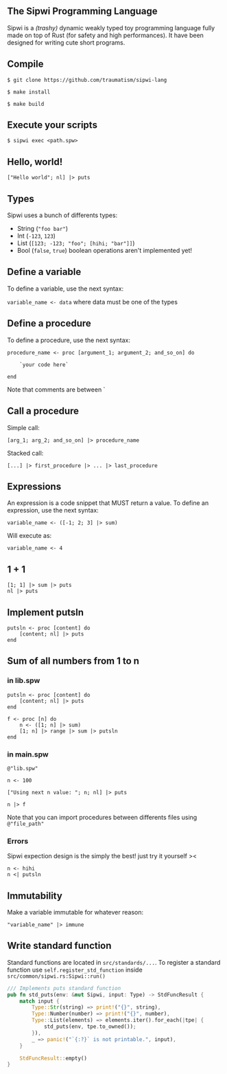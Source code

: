 ## The Sipwi Programming Language

Sipwi is a _(trashy)_ dynamic weakly typed toy programming language fully made on top of Rust (for safety and high performances). It have been designed for writing cute short programs.

## Compile

`$ git clone https://github.com/traumatism/sipwi-lang`

`$ make install`

`$ make build`

## Execute your scripts

`$ sipwi exec <path.spw>`

## Hello, world!

```
["Hello world"; nl] |> puts
```

## Types

Sipwi uses a bunch of differents types:

* String (`"foo bar"`)
* Int (`-123`, `123`)
* List (`[123; -123; "foo"; [hihi; "bar"]]`)
* Bool (`false`, `true`) boolean operations aren't implemented yet!

## Define a variable

To define a variable, use the next syntax:

`variable_name <- data` where data must be one of the types

## Define a procedure

To define a procedure, use the next syntax:

```
procedure_name <- proc [argument_1; argument_2; and_so_on] do

    `your code here`

end
```

Note that comments are between \`

## Call a procedure

Simple call:
```
[arg_1; arg_2; and_so_on] |> procedure_name
```

Stacked call:
```
[...] |> first_procedure |> ... |> last_procedure
```

## Expressions

An expression is a code snippet that MUST return a value.
To define an expression, use the next syntax:

`variable_name <- ([-1; 2; 3] |> sum)`

Will execute as:

`variable_name <- 4`

## 1 + 1

```
[1; 1] |> sum |> puts
nl |> puts
```

## Implement putsln

```
putsln <- proc [content] do
    [content; nl] |> puts
end
```

## Sum of all numbers from 1 to n

### in lib.spw
```
putsln <- proc [content] do
    [content; nl] |> puts
end

f <- proc [n] do
    n <- ([1; n] |> sum)
    [1; n] |> range |> sum |> putsln
end

```

### in main.spw
```
@"lib.spw"

n <- 100

["Using next n value: "; n; nl] |> puts

n |> f
```

Note that you can import procedures between differents files using `@"file_path"`

### Errors

Sipwi expection design is the simply the best! just try it yourself ><
```
n <- hihi
n <| putsln
```

## Immutability

Make a variable immutable for whatever reason:

`"variable_name" |> immune`

## Write standard function

Standard functions are located in `src/standards/...`.
To register a standard function use `self.register_std_function` inside `src/common/sipwi.rs:Sipwi::run()`


```rust
/// Implements puts standard function
pub fn std_puts(env: &mut Sipwi, input: Type) -> StdFuncResult {
    match input {
        Type::Str(string) => print!("{}", string),
        Type::Number(number) => print!("{}", number),
        Type::List(elements) => elements.iter().for_each(|tpe| {
            std_puts(env, tpe.to_owned());
        }),
        _ => panic!("`{:?}` is not printable.", input),
    }

    StdFuncResult::empty()
}
```